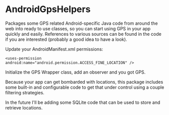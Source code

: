 # AndroidGpsHelpers
Packages some GPS related Android-specific Java code from around the web into ready to use classes,
so you can start using GPS in your app quickly and easily. References to various sources can
be found in the code if you are interested (probably a good idea to have a look).

Update your AndroidManifest.xml permissions:

```<uses-permission android:name="android.permission.ACCESS_FINE_LOCATION" />```

Initialize the GPS Wrapper class, add an observer and you got GPS. 

Because your app can get bombarded with locations, this package includes some built-in and 
configurable code to get that under control using a couple filtering strategies.

In the future I'll be adding some SQLite code that can be used to store and retrieve locations.

